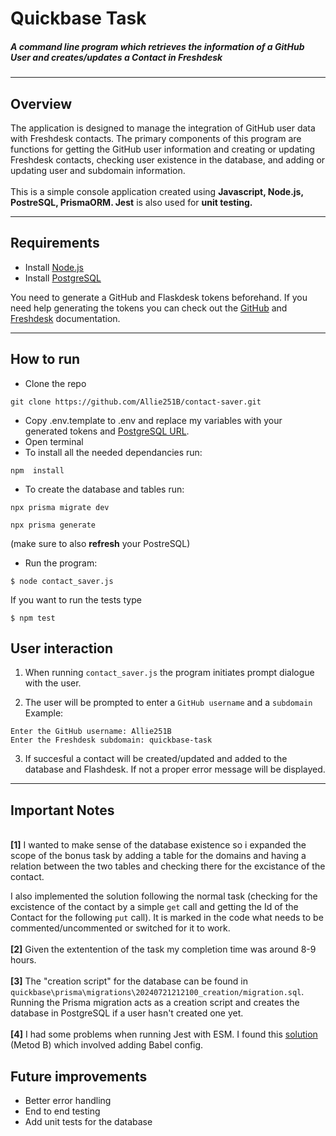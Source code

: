 # Quickbase Task

##### A command line program which retrieves the information of a GitHub User and creates/updates a Contact in Freshdesk

---

## Overview


The application is designed to manage the integration of GitHub user data with Freshdesk contacts. The primary components of this program are functions for getting the GitHub user information and creating or updating Freshdesk contacts, checking user existence in the database, and adding or updating user and subdomain information.
\
\
This is a simple console application created using **Javascript, Node.js, PostreSQL, PrismaORM. Jest** is also used for **unit testing.**

---

## Requirements

- Install [Node.js](https://nodejs.org/en/download)
- Install [PostgreSQL](https://www.postgresql.org/download/)

You need to generate a GitHub and Flaskdesk tokens beforehand. If you need help generating the tokens you can check out the [GitHub](https://docs.github.com/en/rest/authentication/authenticating-to-the-rest-api?apiVersion=2022-11-28) and [Freshdesk](https://developers.freshdesk.com/api/#getting-started) documentation.



---
## How to run

- Clone the repo 
 ```
 git clone https://github.com/Allie251B/contact-saver.git
 ```
- Copy .env.template to .env and replace my variables with your generated tokens and [PostgreSQL URL](https://www.prisma.io/docs/orm/overview/databases/postgresql#connection-url).
- Open terminal
- To install all the needed dependancies run:

 ```
 npm  install
 ```


- To create the database and tables run:

```
npx prisma migrate dev  
``` 
``` 
npx prisma generate
``` 

(make sure to also **refresh** your PostreSQL)
- Run the program:
```
$ node contact_saver.js
``` 

If you want to run the tests type
```
$ npm test
```


## User interaction

1. When running `contact_saver.js` the program initiates prompt dialogue with the user.

2. The user will be prompted to enter a `GitHub username` and a `subdomain` 
\
Example:

```
Enter the GitHub username: Allie251B
Enter the Freshdesk subdomain: quickbase-task
```

3. If succesful a contact will be created/updated and added to the database and Flashdesk. If not a proper error message will be displayed.


---
## Important Notes
\
**[1]**  I wanted to make sense of the database existence so i expanded the scope of the bonus task by adding a table for the domains and having a relation between the two tables and checking there for the excistance of the contact. 

I also implemented the solution following the normal task (checking for the excistence of the contact by a simple `get` call and getting the Id of the Contact for the following `put` call). It is marked in the code what needs to be commented/uncommented or switched for it to work.\
\
**[2]** Given the extentention of the task my completion time was around 8-9 hours.
\
\
**[3]** The "creation script" for the database can be found in ```quickbase\prisma\migrations\20240721212100_creation/migration.sql```.
Running the Prisma migration acts as a creation script and creates the database in PostgreSQL if a user hasn't created one yet.
\
\
**[4]** I had some problems when running Jest with ESM. I found this [solution](https://gist.github.com/rstacruz/511f43265de4939f6ca729a3df7b001c) (Metod B) which involved adding Babel config.

## Future improvements
* Better error handling
* End to end testing
* Add unit tests for the database
